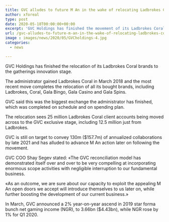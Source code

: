```yaml
---
title: GVC alludes to future M An in the wake of relocating Ladbrokes Coral to its platform
author: xforeal 
type: post
date: 2020-05-18T00:00:00+00:00
excerpt: 'GVC Holdings has finished the movement of its Ladbrokes Coral brands to the gatherings innovation platform '
url: /gvc-alludes-to-future-m-an-in-the-wake-of-relocating-ladbrokes-coral-to-its-platform/
image : images/news/2020/05/GVCholdings-4.jpg
categories:
  - news

---
```

GVC Holdings has finished the relocation of its Ladbrokes Coral brands to the gatherings innovation stage. 

The administrator gained Ladbrokes Coral in March 2018 and the most recent move completes the relocation of all its bought brands, including Ladbrokes, Coral, Gala Bingo, Gala Casino and Gala Spins. 

GVC said this was the biggest exchange the administrator has finished, which was completed on schedule and on spending plan. 

The relocation sees 25 million Ladbrokes Coral client accounts being moved across to the GVC exclusive stage, including 12.5 million just from Ladbrokes. 

GVC is still on target to convey 130m ($157.7m) of annualized collaborations by late 2021 and has alluded to advance M An action later on following the movement. 

GVC COO Shay Segev stated: &#171;The GVC reconciliation model has demonstrated itself over and over to be very compelling at incorporating enormous scope activities with negligible interruption to our fundamental business. 

&#171;As an outcome, we are sure about our capacity to exploit the appealing M An open doors we accept will introduce themselves to us later on, while further boosting the development of our current business.&#187; 

In March, GVC announced a 2&percnt; year-on-year ascend in 2019 star forma bunch net gaming income (NGR), to 3.66bn ($4.43bn), while NGR rose by 1&percnt; for Q1 2020.